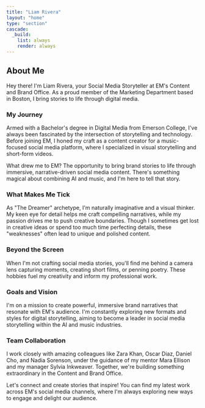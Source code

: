 ```yaml
---
title: "Liam Rivera"
layout: "home"
type: "section"
cascade:
  _build:
    list: always
    render: always
---
```

## About Me

Hey there! I'm Liam Rivera, your Social Media Storyteller at EM's Content and Brand Office. As a proud member of the Marketing Department based in Boston, I bring stories to life through digital media.

### My Journey

Armed with a Bachelor's degree in Digital Media from Emerson College, I've always been fascinated by the intersection of storytelling and technology. Before joining EM, I honed my craft as a content creator for a music-focused social media platform, where I specialized in visual storytelling and short-form videos.

What drew me to EM? The opportunity to bring brand stories to life through immersive, narrative-driven social media content. There's something magical about combining AI and music, and I'm here to tell that story.

### What Makes Me Tick

As "The Dreamer" archetype, I'm naturally imaginative and a visual thinker. My keen eye for detail helps me craft compelling narratives, while my passion drives me to push creative boundaries. Though I sometimes get lost in creative ideas or spend too much time perfecting details, these "weaknesses" often lead to unique and polished content.

### Beyond the Screen

When I'm not crafting social media stories, you'll find me behind a camera lens capturing moments, creating short films, or penning poetry. These hobbies fuel my creativity and inform my professional work.

### Goals and Vision

I'm on a mission to create powerful, immersive brand narratives that resonate with EM's audience. I'm constantly exploring new formats and styles for digital storytelling, aiming to become a leader in social media storytelling within the AI and music industries.

### Team Collaboration

I work closely with amazing colleagues like Zara Khan, Oscar Diaz, Daniel Cho, and Nadia Sorenson, under the guidance of my mentor Mara Ellison and my manager Sylvia Inkweaver. Together, we're building something extraordinary in the Content and Brand Office.

Let's connect and create stories that inspire! You can find my latest work across EM's social media channels, where I'm always exploring new ways to engage and delight our audience.